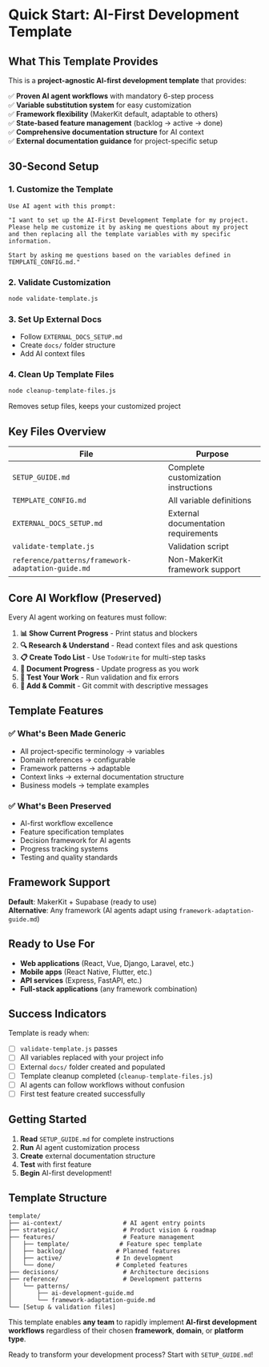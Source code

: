 # Quick Start: AI-First Development Template

## What This Template Provides

This is a **project-agnostic AI-first development template** that provides:

✅ **Proven AI agent workflows** with mandatory 6-step process  
✅ **Variable substitution system** for easy customization  
✅ **Framework flexibility** (MakerKit default, adaptable to others)  
✅ **State-based feature management** (backlog → active → done)  
✅ **Comprehensive documentation structure** for AI context  
✅ **External documentation guidance** for project-specific setup  

## 30-Second Setup

### 1. Customize the Template
```
Use AI agent with this prompt:

"I want to set up the AI-First Development Template for my project. 
Please help me customize it by asking me questions about my project 
and then replacing all the template variables with my specific information.

Start by asking me questions based on the variables defined in TEMPLATE_CONFIG.md."
```

### 2. Validate Customization
```bash
node validate-template.js
```

### 3. Set Up External Docs
- Follow `EXTERNAL_DOCS_SETUP.md`
- Create `docs/` folder structure
- Add AI context files

### 4. Clean Up Template Files
```bash
node cleanup-template-files.js
```
Removes setup files, keeps your customized project

## Key Files Overview

| File | Purpose |
|------|---------|
| `SETUP_GUIDE.md` | Complete customization instructions |
| `TEMPLATE_CONFIG.md` | All variable definitions |
| `EXTERNAL_DOCS_SETUP.md` | External documentation requirements |
| `validate-template.js` | Validation script |
| `reference/patterns/framework-adaptation-guide.md` | Non-MakerKit framework support |

## Core AI Workflow (Preserved)

Every AI agent working on features must follow:

1. **📊 Show Current Progress** - Print status and blockers
2. **🔍 Research & Understand** - Read context files and ask questions  
3. **📋 Create Todo List** - Use `TodoWrite` for multi-step tasks
4. **📝 Document Progress** - Update progress as you work
5. **🧪 Test Your Work** - Run validation and fix errors
6. **💾 Add & Commit** - Git commit with descriptive messages

## Template Features

### ✅ What's Been Made Generic
- All project-specific terminology → variables
- Domain references → configurable
- Framework patterns → adaptable
- Context links → external documentation structure
- Business models → template examples

### ✅ What's Been Preserved
- AI-first workflow excellence
- Feature specification templates
- Decision framework for AI agents
- Progress tracking systems
- Testing and quality standards

## Framework Support

**Default**: MakerKit + Supabase (ready to use)  
**Alternative**: Any framework (AI agents adapt using `framework-adaptation-guide.md`)

## Ready to Use For

- **Web applications** (React, Vue, Django, Laravel, etc.)
- **Mobile apps** (React Native, Flutter, etc.)
- **API services** (Express, FastAPI, etc.)
- **Full-stack applications** (any framework combination)

## Success Indicators

Template is ready when:
- [ ] `validate-template.js` passes
- [ ] All variables replaced with your project info
- [ ] External `docs/` folder created and populated
- [ ] Template cleanup completed (`cleanup-template-files.js`)
- [ ] AI agents can follow workflows without confusion
- [ ] First test feature created successfully

## Getting Started

1. **Read** `SETUP_GUIDE.md` for complete instructions
2. **Run** AI agent customization process
3. **Create** external documentation structure
4. **Test** with first feature
5. **Begin** AI-first development!

## Template Structure

```
template/
├── ai-context/                 # AI agent entry points
├── strategic/                  # Product vision & roadmap
├── features/                   # Feature management
│   ├── template/              # Feature spec template
│   ├── backlog/              # Planned features
│   ├── active/               # In development
│   └── done/                 # Completed features
├── decisions/                  # Architecture decisions
├── reference/                  # Development patterns
│   └── patterns/
│       ├── ai-development-guide.md
│       └── framework-adaptation-guide.md
└── [Setup & validation files]
```

This template enables **any team** to rapidly implement **AI-first development workflows** regardless of their chosen **framework**, **domain**, or **platform type**.

Ready to transform your development process? Start with `SETUP_GUIDE.md`!